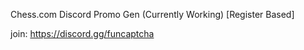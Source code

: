 Chess.com Discord Promo Gen (Currently Working) [Register Based]

join: https://discord.gg/funcaptcha
